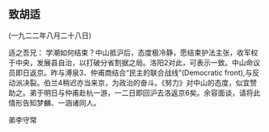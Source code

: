 ## 致胡适

(一九二二年八月二十八日)

适之吾兄：
学潮如何结束？中山抵沪后，态度极冷静，愿结束护法主张，收军权于中央，发展县自治，以打破分省割据之局。洛阳2对此，可表示一致。中山命议员即日返京。昨与溥泉3、仲甫商结合“民主的联合战线”(Democratic front),与反动派决裂。伯兰4稍迟亦当来京，为政治的奋斗。《努力》对中山的态度，似宜赞助之。弟于明日与仲甫赴杭一游，一二日即回沪去洛返京6矣。余容面谈，请将此情形告知梦麟、一涵诸同人。

弟李守常

